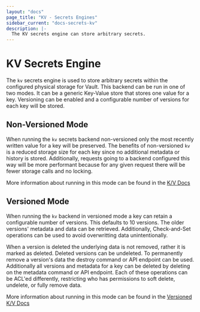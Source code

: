 ```yaml
---
layout: "docs"
page_title: "KV - Secrets Engines"
sidebar_current: "docs-secrets-kv"
description: |-
  The KV secrets engine can store arbitrary secrets.
---
```


# KV Secrets Engine

The `kv` secrets engine is used to store arbitrary secrets within the
configured physical storage for Vault. This backend can be run in one of two
modes. It can be a generic Key-Value store that stores one value for a key.
Versioning can be enabled and a configurable number of versions for each key
will be stored.

## Non-Versioned Mode

When running the `kv` secrets backend non-versioned only the most recently
written value for a key will be preserved. The benefits of non-versioned `kv`
is a reduced storage size for each key since no additional metadata or history
is stored. Additionally, requests going to a backend configured this way will be
more performant because for any given request there will be fewer storage calls
and no locking.

More information about running in this mode can be found in the [K/V
Docs](/docs/secrets/kv/kv.html)

## Versioned Mode

When running the `kv` backend in versioned mode a key can retain a configurable
number of versions. This defaults to 10 versions. The older versions' metadata
and data can be retrieved. Additionally, Check-and-Set operations can be used to
avoid overwritting data unintentionally.  

When a version is deleted the underlying data is not removed, rather it is
marked as deleted. Deleted versions can be undeleted. To permanently remove a
version's data the destroy command or API endpoint can be used. Additionally all
versions and metadata for a key can be deleted by deleting on the metadata
command or API endpoint. Each of these operations can be ACL'ed differently,
restricting who has permissions to soft delete, undelete, or fully remove data.

More information about running in this mode can be found in the [Versioned K/V
Docs](/docs/secrets/kv/versioned-kv.html)
